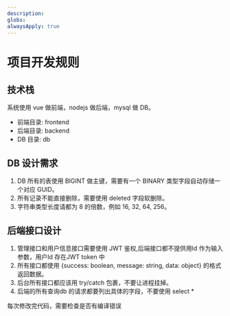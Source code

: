 ```yaml
---
description: 
globs: 
alwaysApply: true
---
```

# 项目开发规则

## 技术栈
系统使用 vue 做前端，nodejs 做后端，mysql 做 DB。
- 前端目录: frontend
- 后端目录: backend
- DB 目录: db

## DB 设计需求
1. DB 所有的表使用 BIGINT 做主键，需要有一个 BINARY 类型字段自动存储一个对应 GUID。
2. 所有记录不能直接删除，需要使用 deleted 字段软删除。
3. 字符串类型长度请都为 8 的倍数，例如 16, 32, 64, 256。

## 后端接口设计
1. 管理接口和用户信息接口需要使用 JWT 鉴权,后端接口都不提供用Id 作为输入参数，用户Id 存在JWT token 中
2. 所有接口都使用 {success: boolean, message: string, data: object} 的格式返回数据。
3. 后台所有接口都应该用 try/catch 包裹，不要让进程挂掉。
4. 后端的所有查询db 的请求都要列出具体的字段，不要使用 select * 

每次修改完代码，需要检查是否有编译错误